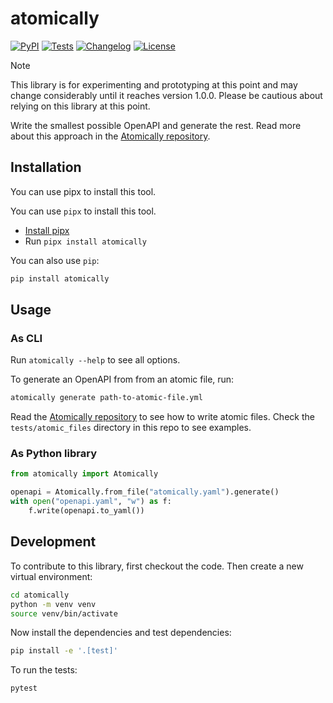 # atomically

[![PyPI](https://img.shields.io/pypi/v/atomically.svg)](https://pypi.org/project/atomically/)
[![Tests](https://github.com/smizell/atomically-py/actions/workflows/test.yml/badge.svg)](https://github.com/smizell/atomically-py/actions/workflows/test.yml)
[![Changelog](https://img.shields.io/github/v/release/smizell/atomically?include_prereleases&label=changelog)](https://github.com/smizell/atomically-py/releases)
[![License](https://img.shields.io/badge/license-Apache%202.0-blue.svg)](https://github.com/smizell/atomically-py/blob/main/LICENSE)

> [!NOTE]
> This library is for experimenting and prototyping at this point and may change considerably until it reaches version 1.0.0. Please be cautious about relying on this library at this point.

Write the smallest possible OpenAPI and generate the rest. Read more about this approach in the [Atomically repository](https://github.com/smizell/atomically-spec).

## Installation

You can use pipx to install this tool.

You can use `pipx` to install this tool.

* [Install pipx](https://pipx.pypa.io/latest/installation/)
* Run `pipx install atomically`

You can also use `pip`:

```bash
pip install atomically
```

## Usage

### As CLI

Run `atomically --help` to see all options.

To generate an OpenAPI from from an atomic file, run:

```sh
atomically generate path-to-atomic-file.yml
```

Read the [Atomically repository](https://github.com/smizell/atomically-spec) to see how to write atomic files. Check the `tests/atomic_files` directory in this repo to see examples.

### As Python library

```python
from atomically import Atomically

openapi = Atomically.from_file("atomically.yaml").generate()
with open("openapi.yaml", "w") as f:
    f.write(openapi.to_yaml())
```

## Development

To contribute to this library, first checkout the code. Then create a new virtual environment:

```bash
cd atomically
python -m venv venv
source venv/bin/activate
```

Now install the dependencies and test dependencies:

```bash
pip install -e '.[test]'
```

To run the tests:

```bash
pytest
```
